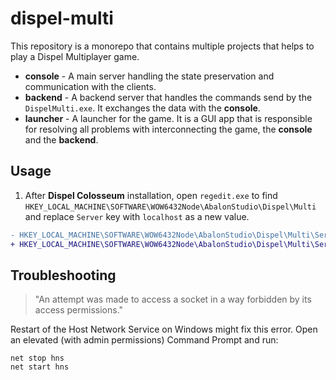 # dispel-multi

This repository is a monorepo that contains multiple projects that helps to play a Dispel Multiplayer game.

* **console** - A main server handling the state preservation and communication with the clients.
* **backend** - A backend server that handles the commands send by the `DispelMulti.exe`. It exchanges the data with the **console**.
* **launcher** - A launcher for the game. It is a GUI app that is responsible for resolving all problems with interconnecting the game, the **console** and the **backend**.

## Usage

1. After **Dispel Colosseum** installation, open `regedit.exe` to find `HKEY_LOCAL_MACHINE\SOFTWARE\WOW6432Node\AbalonStudio\Dispel\Multi` and replace `Server` key with `localhost` as a new value.

```diff
- HKEY_LOCAL_MACHINE\SOFTWARE\WOW6432Node\AbalonStudio\Dispel\Multi\Server dispel.e2soft.com
+ HKEY_LOCAL_MACHINE\SOFTWARE\WOW6432Node\AbalonStudio\Dispel\Multi\Server localhost
```

## Troubleshooting

> "An attempt was made to access a socket in a way forbidden by its access permissions."

Restart of the Host Network Service on Windows might fix this error. Open an elevated (with admin permissions) Command Prompt and run:

```console
net stop hns
net start hns
```
